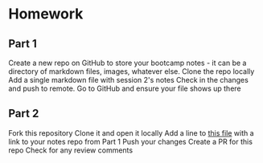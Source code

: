 # Homework

## Part 1
Create a new repo on GitHub to store your bootcamp notes - it can be a directory of markdown files, images, whatever else.
Clone the repo locally
Add a single markdown file with session 2's notes
Check in the changes and push to remote. Go to GitHub and ensure your file shows up there

## Part 2
Fork this repository
Clone it and open it locally
Add a line to [this file](student-notes-repos.md) with a link to your notes repo from Part 1
Push your changes
Create a PR for this repo
Check for any review comments
